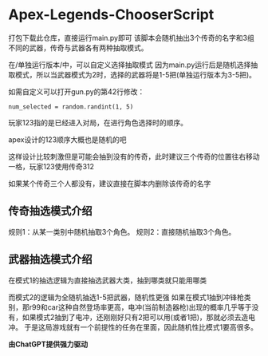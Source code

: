 # Apex-Legends-ChooserScript
打包下载此仓库，直接运行main.py即可
该脚本会随机抽出3个传奇的名字和3组不同的武器，传奇与武器各有两种抽取模式。

在/单独运行版本/中，可以自定义选择抽取模式
因为main.py运行后是随机选择抽取模式，所以当武器模式为2时，选择的武器将是1-5把(单独运行版本为3-5把)。

如需自定义可以打开gun.py的第42行修改：

``num_selected = random.randint(1, 5)``

玩家123指的是已经进入对局，在进行角色选择时的顺序。

apex设计的123顺序大概也是随机的吧

这样设计比较刺激但是可能会抽到没有的传奇，此时建议三个传奇的位置往右移动一格，玩家123使用传奇312

如果某个传奇三个人都没有，建议直接在脚本内删除该传奇的名字

## 传奇抽选模式介绍
规则1：从某一类别中随机抽取3个角色。
规则2：直接随机抽取3个角色。

## 武器抽选模式介绍
在模式1的抽选逻辑为直接抽选武器大类，抽到哪类就只能用哪类

而模式2的逻辑为全随机抽选1-5把武器，随机性更强
如果在模式1抽到冲锋枪类别，那r99和car这种自然登场率更高，电冲(当前制造器枪)出现的概率几乎等于没有，如果模式2抽到了电冲，还刚刚好只有2把可以用(或者1把)，那就必须去造电冲。
于是这局游戏就有一个前提性的任务在里面，因此随机性比模式1要高很多。



**由ChatGPT提供强力驱动**
